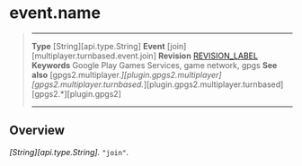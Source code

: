 # event.name

> --------------------- ------------------------------------------------------------------------------------------
> __Type__              [String][api.type.String]
> __Event__             [join][multiplayer.turnbased.event.join]
> __Revision__          [REVISION_LABEL](REVISION_URL)
> __Keywords__          Google Play Games Services, game network, gpgs
> __See also__          [gpgs2.multiplayer.*][plugin.gpgs2.multiplayer]
>                       [gpgs2.multiplayer.turnbased.*][plugin.gpgs2.multiplayer.turnbased]
>                       [gpgs2.*][plugin.gpgs2]
> --------------------- ------------------------------------------------------------------------------------------

## Overview

_[String][api.type.String]._ `"join"`.